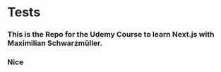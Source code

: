 # Tests

### This is the Repo for the Udemy Course to learn Next.js with Maximilian Schwarzmüller.
### Nice